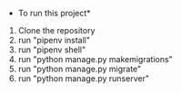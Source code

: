 * To run this project*
1. Clone the repository
2. run "pipenv install"
3. run "pipenv shell"
4. run "python manage.py makemigrations"
5. run "python manage.py migrate"
6. run "python manage.py runserver"
